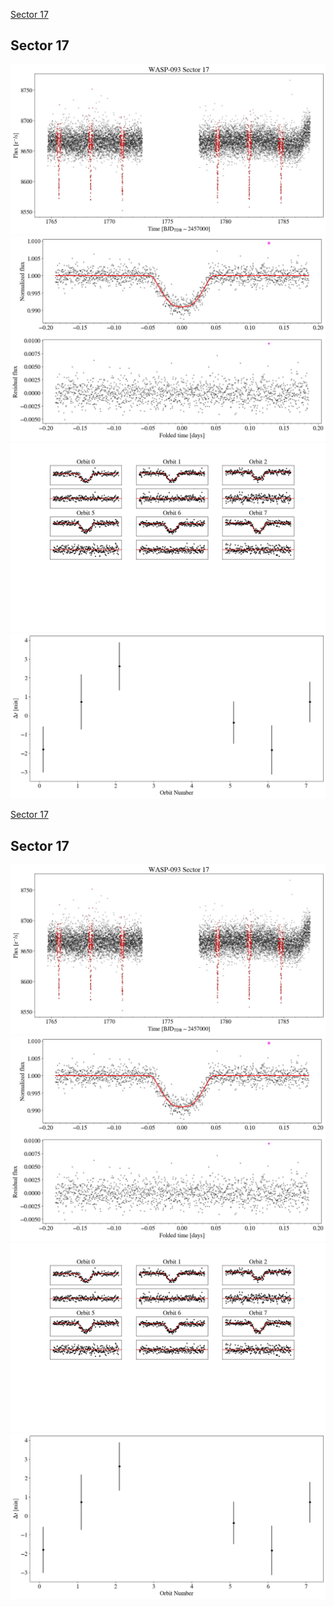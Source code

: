 [Sector 17](#sector17)

<a name = "sector17"></a>
## Sector 17
![alt text](/tt/WASP-093_Sector_17/WASP-093_Sector_17_a_TimeSeries.png)
![alt text](/tt/WASP-093_Sector_17/WASP-093_Sector_17_b_FoldedLightCurve.png)
![alt text](/tt/WASP-093_Sector_17/WASP-093_Sector_17_b_IndividualTransitsWithFit.png)
![alt text](/tt/WASP-093_Sector_17/WASP-093_Sector_17_c_TimingResiduals.png)

[Sector 17](#sector17)

<a name = "sector17"></a>
## Sector 17
![alt text](/tt/WASP-093_Sector_17/WASP-093_Sector_17_a_TimeSeries.png)
![alt text](/tt/WASP-093_Sector_17/WASP-093_Sector_17_b_FoldedLightCurve.png)
![alt text](/tt/WASP-093_Sector_17/WASP-093_Sector_17_b_IndividualTransitsWithFit.png)
![alt text](/tt/WASP-093_Sector_17/WASP-093_Sector_17_c_TimingResiduals.png)


